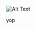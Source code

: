 ![Alt Text]([https://user-images.githubusercontent.com/124853941/227136489-38d06060-8056-4f2d-83f9-a829e0cb423a.png](https://media.tenor.com/kSiC-0wGr4kAAAAd/monkey-technology.gif))

yop
